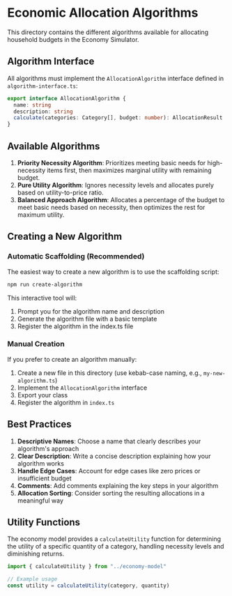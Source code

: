 # Economic Allocation Algorithms

This directory contains the different algorithms available for allocating household budgets in the Economy Simulator.

## Algorithm Interface

All algorithms must implement the `AllocationAlgorithm` interface defined in `algorithm-interface.ts`:

```typescript
export interface AllocationAlgorithm {
  name: string
  description: string
  calculate(categories: Category[], budget: number): AllocationResult
}
```

## Available Algorithms

1. **Priority Necessity Algorithm**: Prioritizes meeting basic needs for high-necessity items first, then maximizes marginal utility with remaining budget.
2. **Pure Utility Algorithm**: Ignores necessity levels and allocates purely based on utility-to-price ratio.
3. **Balanced Approach Algorithm**: Allocates a percentage of the budget to meet basic needs based on necessity, then optimizes the rest for maximum utility.

## Creating a New Algorithm

### Automatic Scaffolding (Recommended)

The easiest way to create a new algorithm is to use the scaffolding script:

```bash
npm run create-algorithm
```

This interactive tool will:

1. Prompt you for the algorithm name and description
2. Generate the algorithm file with a basic template
3. Register the algorithm in the index.ts file

### Manual Creation

If you prefer to create an algorithm manually:

1. Create a new file in this directory (use kebab-case naming, e.g., `my-new-algorithm.ts`)
2. Implement the `AllocationAlgorithm` interface
3. Export your class
4. Register the algorithm in `index.ts`

## Best Practices

1. **Descriptive Names**: Choose a name that clearly describes your algorithm's approach
2. **Clear Description**: Write a concise description explaining how your algorithm works
3. **Handle Edge Cases**: Account for edge cases like zero prices or insufficient budget
4. **Comments**: Add comments explaining the key steps in your algorithm
5. **Allocation Sorting**: Consider sorting the resulting allocations in a meaningful way

## Utility Functions

The economy model provides a `calculateUtility` function for determining the utility of a specific quantity of a category, handling necessity levels and diminishing returns.

```typescript
import { calculateUtility } from "../economy-model"

// Example usage
const utility = calculateUtility(category, quantity)
```
